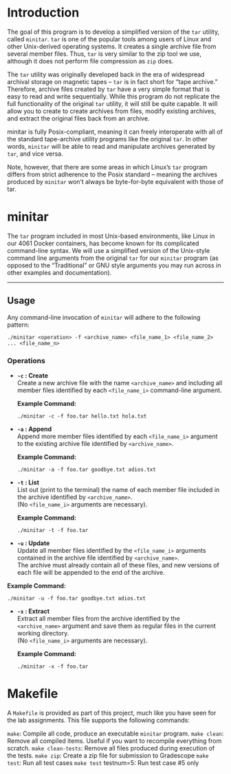 # Introduction

The goal of this program is to develop a simplified version of the `tar` utility, called `minitar`. `tar` is one of the popular tools among users of Linux and other Unix-derived operating systems. It creates a single archive file from several member files. Thus, `tar` is very similar to the zip tool we use, although it does not perform file compression as `zip` does.

The `tar` utility was originally developed back in the era of widespread archival storage on magnetic tapes – `tar` is in fact short for “tape archive.” Therefore, archive files created by `tar` have a very simple format that is easy to read and write sequentially. While this program do not replicate the full functionality of the original `tar` utility, it will still be quite capable. It will allow you to create to create archives from files, modify existing archives, and extract the original files back from an archive.

minitar is fully Posix-compliant, meaning it can freely interoperate with all of the standard tape-archive utility programs like the original `tar`. In other words, `minitar` will be able to read and manipulate archives generated by `tar`, and vice versa. 

Note, however, that there are some areas in which Linux’s `tar` program differs from strict adherence to the Posix standard – meaning the archives produced by `minitar` won’t always be byte-for-byte equivalent with those of tar.

# minitar

The `tar` program included in most Unix-based environments, like Linux in our 4061 Docker containers, 
has become known for its complicated command-line syntax. We will use a simplified version of the 
Unix-style command line arguments from the original `tar` for our `minitar` program (as opposed to 
the “Traditional” or GNU style arguments you may run across in other examples and documentation).

---

## Usage

Any command-line invocation of `minitar` will adhere to the following pattern:

```
./minitar <operation> -f <archive_name> <file_name_1> <file_name_2> ... <file_name_n>
```

### Operations

- **`-c` : Create**  
  Create a new archive file with the name `<archive_name>` and including all member files identified 
  by each `<file_name_i>` command-line argument.
  
  **Example Command:**
  ```
  ./minitar -c -f foo.tar hello.txt hola.txt
  ```
  
- **`-a` : Append**  
  Append more member files identified by each `<file_name_i>` argument to the existing archive file 
  identified by `<archive_name>`.
  
  **Example Command:**
  ```
  ./minitar -a -f foo.tar goodbye.txt adios.txt
  ```

- **`-t` : List**  
  List out (print to the terminal) the name of each member file included in the archive identified 
  by `<archive_name>`.  
  (No `<file_name_i>` arguments are necessary).
    
  **Example Command:**
  ```
  ./minitar -t -f foo.tar
  ```

- **`-u` : Update**  
  Update all member files identified by the `<file_name_i>` arguments contained in the archive file 
  identified by `<archive_name>`.  
  The archive must already contain all of these files, and new versions of each file will be appended 
  to the end of the archive.
  
 **Example Command:**
  ```
  ./minitar -u -f foo.tar goodbye.txt adios.txt
  ```

- **`-x` : Extract**  
  Extract all member files from the archive identified by the `<archive_name>` argument and save them 
  as regular files in the current working directory.  
  (No `<file_name_i>` arguments are necessary).

  **Example Command:**
  ```
  ./minitar -x -f foo.tar
  ```


# Makefile

A `Makefile` is provided as part of this project, much like you have seen for the lab assignments. This file supports the following commands:

`make`: Compile all code, produce an executable `minitar` program.
`make clean`: Remove all compiled items. Useful if you want to recompile everything from scratch.
`make clean-tests`: Remove all files produced during execution of the tests.
`make zip`: Create a zip file for submission to Gradescope
`make test`: Run all test cases
`make test` testnum=5: Run test case #5 only

